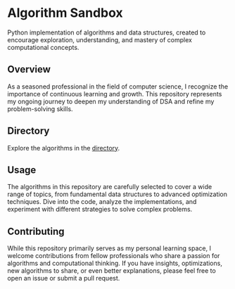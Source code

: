 # Algorithm Sandbox

Python implementation of algorithms and data structures, created to encourage exploration, understanding, and mastery of complex computational concepts.

## Overview

As a seasoned professional in the field of computer science, I recognize the importance of continuous learning and growth. This repository represents my ongoing journey to deepen my understanding of DSA and refine my problem-solving skills.

## Directory

Explore the algorithms in the [directory](/DIRECTORY.md).

## Usage

The algorithms in this repository are carefully selected to cover a wide range of topics, from fundamental data structures to advanced optimization techniques. Dive into the code, analyze the implementations, and experiment with different strategies to solve complex problems.

## Contributing

While this repository primarily serves as my personal learning space, I welcome contributions from fellow professionals who share a passion for algorithms and computational thinking. If you have insights, optimizations, new algorithms to share, or even better explanations, please feel free to open an issue or submit a pull request. 

